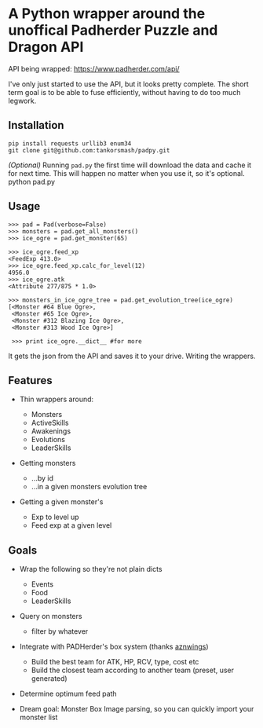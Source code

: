 # A Python wrapper around the unoffical Padherder Puzzle and Dragon API

API being wrapped: https://www.padherder.com/api/

I've only just started to use the API, but it looks pretty complete.  The short
term goal is to be able to fuse efficiently, without having to do too much
legwork.

## Installation

    pip install requests urllib3 enum34
    git clone git@github.com:tankorsmash/padpy.git
    
*(Optional)* Running `pad.py` the first time will download the data and cache it for next time. This will happen no matter when you use it, so it's optional.
    python pad.py 
    
## Usage
    
    >>> pad = Pad(verbose=False)
    >>> monsters = pad.get_all_monsters()
    >>> ice_ogre = pad.get_monster(65)
    
    >>> ice_ogre.feed_xp
    <FeedExp 413.0>
    >>> ice_ogre.feed_xp.calc_for_level(12)
    4956.0
    >>> ice_ogre.atk
    <Attribute 277/875 * 1.0>
    
    >>> monsters_in_ice_ogre_tree = pad.get_evolution_tree(ice_ogre)
    [<Monster #64 Blue Ogre>,
     <Monster #65 Ice Ogre>,
     <Monster #312 Blazing Ice Ogre>,
     <Monster #313 Wood Ice Ogre>]
     
     >>> print ice_ogre.__dict__ #for more 


It gets the json from the API and saves it to your drive. Writing the wrappers.

## Features

* Thin wrappers around:
  * Monsters
  * ActiveSkills
  * Awakenings
  * Evolutions
  * LeaderSkills

* Getting monsters
  * ...by id
  * ...in a given monsters evolution tree

* Getting a given monster's
  * Exp to level up
  * Feed exp at a given level

## Goals

* Wrap the following so they're not plain dicts
  * Events
  * Food
  * LeaderSkills

* Query on monsters
  * filter by whatever

* Integrate with PADHerder's box system (thanks [aznwings](http://www.reddit.com/r/PuzzleAndDragons/comments/367a7c/misc_started_working_on_a_python_api_wrapper_full/crbll31))
  * Build the best team for ATK, HP, RCV, type, cost etc
  * Build the closest team according to another team (preset, user generated)

* Determine optimum feed path
* Dream goal: Monster Box Image parsing, so you can quickly import your monster
  list

